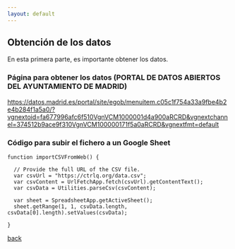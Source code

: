 ```yaml
---
layout: default
---
```


## Obtención de los datos

En esta primera parte, es importante obtener los datos.


### Página para obtener los datos (PORTAL DE DATOS ABIERTOS DEL AYUNTAMIENTO DE MADRID)

https://datos.madrid.es/portal/site/egob/menuitem.c05c1f754a33a9fbe4b2e4b284f1a5a0/?vgnextoid=fa677996afc6f510VgnVCM1000001d4a900aRCRD&vgnextchannel=374512b9ace9f310VgnVCM100000171f5a0aRCRD&vgnextfmt=default

### Código para subir el fichero a un Google Sheet

```
function importCSVFromWeb() {

  // Provide the full URL of the CSV file.
  var csvUrl = "https://ctrlq.org/data.csv";
  var csvContent = UrlFetchApp.fetch(csvUrl).getContentText();
  var csvData = Utilities.parseCsv(csvContent);

  var sheet = SpreadsheetApp.getActiveSheet();
  sheet.getRange(1, 1, csvData.length, csvData[0].length).setValues(csvData);

}
```

[back](./)

